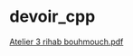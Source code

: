 # devoir_cpp
[Atelier 3 rihab bouhmouch.pdf](https://github.com/user-attachments/files/17492876/Atelier.3.rihab.bouhmouch.pdf)
